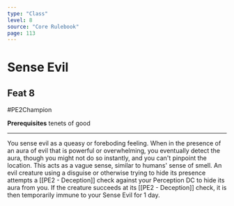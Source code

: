 ```yaml
---
type: "Class"
level: 8
source: "Core Rulebook"
page: 113
---
```

# Sense Evil
## Feat 8
#PE2Champion

**Prerequisites** tenets of good

---
You sense evil as a queasy or foreboding feeling. When in the presence of an aura of evil that is powerful or overwhelming, you eventually detect the aura, though you might not do so instantly, and you can't pinpoint the location. This acts as a vague sense, similar to humans' sense of smell. An evil creature using a disguise or otherwise trying to hide its presence attempts a [[PE2 - Deception]] check against your Perception DC to hide its aura from you. If the creature succeeds at its [[PE2 - Deception]] check, it is then temporarily immune to your Sense Evil for 1 day.